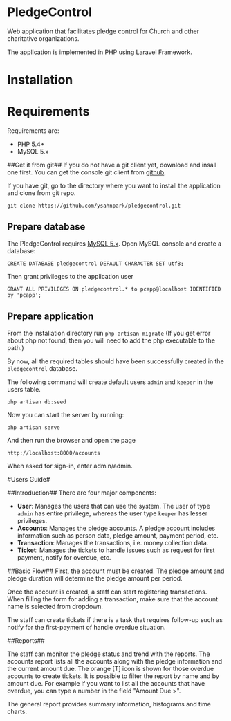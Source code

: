 PledgeControl
=============
Web application that facilitates pledge control for Church and other charitative organizations.

The application is implemented in PHP using Laravel Framework.

# Installation #

# Requirements #
Requirements are:
- PHP 5.4+
- MySQL 5.x


##Get it from git##
If you do not have a git client yet, download and insall one first. You can get the console git client from [github][1].

If you have git, go to the directory where you want to install the application and clone from git repo.

  `git clone https://github.com/ysahnpark/pledgecontrol.git`

## Prepare database ##
The PledgeControl requires [MySQL 5.x][2].
Open MySQL console and create a database:

  `CREATE DATABASE pledgecontrol DEFAULT CHARACTER SET utf8;`

Then grant privileges to the application user

  `GRANT ALL PRIVILEGES ON pledgecontrol.* to pcapp@localhost IDENTIFIED by 'pcapp';`

## Prepare application ##
From the installation directory run
`php artisan migrate`
(If you get error about php not found, then you will need to add the php executable to the path.)

By now, all the required tables should have been successfully created in the `pledgecontrol` database.

The following command will create default users `admin` and `keeper` in the users table.

  `php artisan db:seed`

Now you can start the server by running:

  `php artisan serve`

And then run the browser and open the page 

  `http://localhost:8000/accounts`

When asked for sign-in, enter admin/admin.

  [1]: http://git-scm.com/downloads
  [2]: http://www.mysql.com/
  

#Users Guide#

##Introduction##
There are four major components: 
- **User**: Manages the users that can use the system. The user of type `admin` has entire privilege, whereas the user type `keeper` has lesser privileges.
- **Accounts**: Manages the pledge accounts. A pledge account includes information such as person data, pledge amount, payment period,  etc.
- **Transaction**: Manages the transactions, i.e. money collection data.
- **Ticket**: Manages the tickets to handle issues such as request for first payment, notify for overdue, etc.

##Basic Flow##
First, the account must be created. The pledge amount and pledge duration will determine the pledge amount per period.

Once the account is created, a staff can start registering transactions. When filling the form for adding a transaction, make sure that the account name is selected from dropdown.

The staff can create tickets if there is a task that requires follow-up such as notify for the first-payment of handle overdue situation.

##Reports##

The staff can monitor the pledge status and trend with the reports.
The accounts report lists all the accounts along with the pledge information and the current amount due. The orange [T] icon is shown for those overdue accounts to create tickets.
It is possible to filter the report by name and by amount due. For example if you want to list all the accounts that have overdue, you can type a number in the field "Amount Due >".

The general report provides summary information, histograms and time charts.